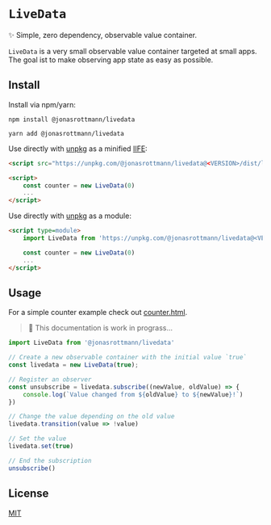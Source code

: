 # `LiveData`

✨ Simple, zero dependency, observable value container.

`LiveData` is a very small observable value container targeted at small apps. The goal ist to make observing app state as easy as possible.

## Install

Install via npm/yarn:

```shell
npm install @jonasrottmann/livedata

yarn add @jonasrottmann/livedata
```

Use directly with [unpkg](https://unpkg.com/) as a minified [IIFE](https://developer.mozilla.org/en-US/docs/Glossary/IIFE):

```html
<script src="https://unpkg.com/@jonasrottmann/livedata@<VERSION>/dist/livedata.min.js" charset="utf-8"></script>

<script>
    const counter = new LiveData(0)
    ...
</script>
```

Use directly with [unpkg](https://unpkg.com/) as a module:

```html
<script type=module>
    import LiveData from 'https://unpkg.com/@jonasrottmann/livedata@<VERSION>/dist/livedata-module.js'

    const counter = new LiveData(0)
    ...
</script>
```

## Usage

For a simple counter example check out [counter.html](examples/counter.html).

> 🚧 This documentation is work in prograss...

```javascript
import LiveData from '@jonasrottmann/livedata'

// Create a new observable container with the initial value `true`
const livedata = new LiveData(true);

// Register an observer
const unsubscribe = livedata.subscribe((newValue, oldValue) => {
    console.log(`Value changed from ${oldValue} to ${newValue}!`)
})

// Change the value depending on the old value
livedata.transition(value => !value)

// Set the value
livedata.set(true)

// End the subscription
unsubscribe()
```

## License

[MIT](LICENSE.md)
